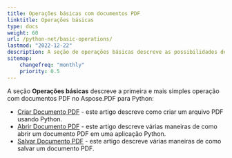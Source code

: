 ```yaml
---
title: Operações básicas com documentos PDF
linktitle: Operações básicas
type: docs
weight: 60
url: /python-net/basic-operations/
lastmod: "2022-12-22"
description: A seção de operações básicas descreve as possibilidades de abrir e salvar documentos PDF usando o Aspose.PDF para Python via .NET.
sitemap:
    changefreq: "monthly"
    priority: 0.5
---
```


A seção **Operações básicas** descreve a primeira e mais simples operação com documentos PDF no Aspose.PDF para Python:

- [Criar Documento PDF](/pdf/python-net/create-document/) - este artigo descreve como criar um arquivo PDF usando Python.
- [Abrir Documento PDF](/pdf/python-net/open-pdf-document/) - este artigo descreve várias maneiras de como abrir um documento PDF em uma aplicação Python.
- [Salvar Documento PDF](/pdf/python-net/save-pdf-document/) - este artigo descreve várias maneiras de como salvar um documento PDF.